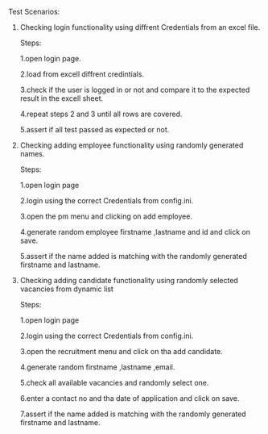 Test Scenarios:
1. Checking login functionality using diffrent Credentials from an excel file.

    Steps:

     1.open login page.

     2.load from excell diffrent credintials.

     3.check if the user is logged in or not and compare it to the expected result in the excell sheet.

     4.repeat steps 2 and 3 until all rows are covered.

     5.assert if all test passed as expected or not.
           
3. Checking adding employee functionality using randomly generated names.
   
     Steps:
   
   1.open login page

   2.login using the correct Credentials from config.ini.

   3.open the pm menu and clicking on add employee.

   4.generate random employee firstname ,lastname and id and click on save.

   5.assert if the name added is matching with the randomly generated firstname and lastname.

5. Checking adding candidate functionality using randomly selected vacancies from dynamic list
   
    Steps:

   1.open login page

   2.login using the correct Credentials from config.ini.

   3.open the recruitment menu and click on tha add candidate.

   4.generate random firstname ,lastname ,email.

   5.check all available vacancies and randomly select one.

   6.enter a contact no and tha date of application and click on save.

   7.assert if the name added is matching with the randomly generated firstname and lastname.
   

